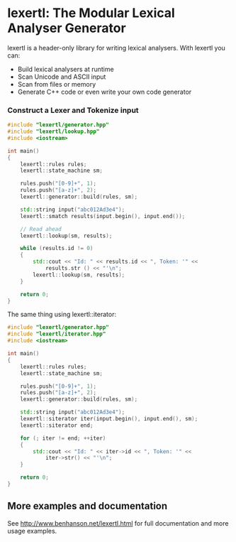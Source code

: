 lexertl: The Modular Lexical Analyser Generator
=======

lexertl is a header-only library for writing lexical analysers. With lexertl you can:

- Build lexical analysers at runtime
- Scan Unicode and ASCII input
- Scan from files or memory
- Generate C++ code or even write your own code generator

### Construct a Lexer and Tokenize input

```cpp
#include "lexertl/generator.hpp"
#include "lexertl/lookup.hpp"
#include <iostream>

int main()
{
    lexertl::rules rules;
    lexertl::state_machine sm;

    rules.push("[0-9]+", 1);
    rules.push("[a-z]+", 2);
    lexertl::generator::build(rules, sm);

    std::string input("abc012Ad3e4");
    lexertl::smatch results(input.begin(), input.end());

    // Read ahead
    lexertl::lookup(sm, results);

    while (results.id != 0)
    {
        std::cout << "Id: " << results.id << ", Token: '" <<
            results.str () << "'\n";
        lexertl::lookup(sm, results);
    }

    return 0;
}
```

The same thing using lexertl::iterator:

```cpp
#include "lexertl/generator.hpp"
#include "lexertl/iterator.hpp"
#include <iostream>

int main()
{
    lexertl::rules rules;
    lexertl::state_machine sm;

    rules.push("[0-9]+", 1);
    rules.push("[a-z]+", 2);
    lexertl::generator::build(rules, sm);

    std::string input("abc012Ad3e4");
    lexertl::siterator iter(input.begin(), input.end(), sm);
    lexertl::siterator end;

    for (; iter != end; ++iter)
    {
        std::cout << "Id: " << iter->id << ", Token: '" <<
            iter->str() << "'\n";
    }

    return 0;
}
```

## More examples and documentation

See http://www.benhanson.net/lexertl.html for full documentation and more usage examples.
